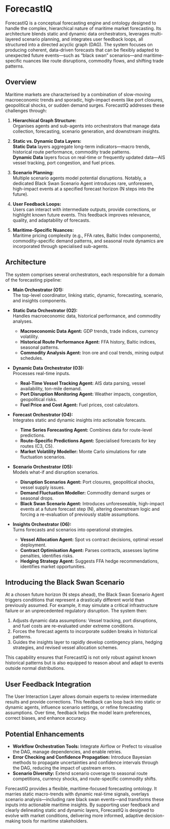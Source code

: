# ForecastIQ

ForecastIQ is a conceptual forecasting engine and ontology designed to handle the complex, hierarchical nature of maritime market forecasting. Its architecture blends static and dynamic data orchestrators, leverages multi-layered scenario planning, and integrates user feedback loops, all structured into a directed acyclic graph (DAG). The system focuses on producing coherent, data-driven forecasts that can be flexibly adapted to unexpected future events—such as “black swan” scenarios—and maritime-specific nuances like route disruptions, commodity flows, and shifting trade patterns.

## Overview

Maritime markets are characterised by a combination of slow-moving macroeconomic trends and sporadic, high-impact events like port closures, geopolitical shocks, or sudden demand surges. ForecastIQ addresses these challenges through:

1. **Hierarchical Graph Structure:**  
   Organises agents and sub-agents into orchestrators that manage data collection, forecasting, scenario generation, and downstream insights.

2. **Static vs. Dynamic Data Layers:**  
   **Static Data** layers aggregate long-term indicators—macro trends, historical route performance, commodity trade patterns.  
   **Dynamic Data** layers focus on real-time or frequently updated data—AIS vessel tracking, port congestion, and fuel prices.

3. **Scenario Planning:**  
   Multiple scenario agents model potential disruptions. Notably, a dedicated Black Swan Scenario Agent introduces rare, unforeseen, high-impact events at a specified forecast horizon (N steps into the future).

4. **User Feedback Loops:**  
   Users can interact with intermediate outputs, provide corrections, or highlight known future events. This feedback improves relevance, quality, and adaptability of forecasts.

5. **Maritime-Specific Nuances:**  
   Maritime pricing complexity (e.g., FFA rates, Baltic Index components), commodity-specific demand patterns, and seasonal route dynamics are incorporated through specialised sub-agents.

## Architecture

The system comprises several orchestrators, each responsible for a domain of the forecasting pipeline:

- **Main Orchestrator (O1):**  
  The top-level coordinator, linking static, dynamic, forecasting, scenario, and insights components.

- **Static Data Orchestrator (O2):**  
  Handles macroeconomic data, historical performance, and commodity analyses.  
  - **Macroeconomic Data Agent:** GDP trends, trade indices, currency volatility.  
  - **Historical Route Performance Agent:** FFA history, Baltic indices, seasonal patterns.  
  - **Commodity Analysis Agent:** Iron ore and coal trends, mining output schedules.

- **Dynamic Data Orchestrator (O3):**  
  Processes real-time inputs.  
  - **Real-Time Vessel Tracking Agent:** AIS data parsing, vessel availability, ton-mile demand.  
  - **Port Disruption Monitoring Agent:** Weather impacts, congestion, geopolitical risks.  
  - **Fuel Price and Cost Agent:** Fuel prices, cost calculators.

- **Forecast Orchestrator (O4):**  
  Integrates static and dynamic insights into actionable forecasts.  
  - **Time Series Forecasting Agent:** Combines data for route-level predictions.  
  - **Route-Specific Predictions Agent:** Specialised forecasts for key routes (C3, C5).  
  - **Market Volatility Modeller:** Monte Carlo simulations for rate fluctuation scenarios.

- **Scenario Orchestrator (O5):**  
  Models what-if and disruption scenarios.  
  - **Disruption Scenarios Agent:** Port closures, geopolitical shocks, vessel supply issues.  
  - **Demand Fluctuation Modeller:** Commodity demand surges or seasonal drops.  
  - **Black Swan Scenario Agent:** Introduces unforeseeable, high-impact events at a future forecast step (N), altering downstream logic and forcing a re-evaluation of previously stable assumptions.

- **Insights Orchestrator (O6):**  
  Turns forecasts and scenarios into operational strategies.  
  - **Vessel Allocation Agent:** Spot vs contract decisions, optimal vessel deployment.  
  - **Contract Optimisation Agent:** Parses contracts, assesses laytime penalties, identifies risks.  
  - **Hedging Strategy Agent:** Suggests FFA hedge recommendations, identifies market opportunities.

## Introducing the Black Swan Scenario

At a chosen future horizon (N steps ahead), the Black Swan Scenario Agent triggers conditions that represent a drastically different world than previously assumed. For example, it may simulate a critical infrastructure failure or an unprecedented regulatory disruption. The system then:

1. Adjusts dynamic data assumptions: Vessel tracking, port disruptions, and fuel costs are re-evaluated under extreme conditions.
2. Forces the forecast agents to incorporate sudden breaks in historical patterns.
3. Guides the insights layer to rapidly develop contingency plans, hedging strategies, and revised vessel allocation schemes.

This capability ensures that ForecastIQ is not only robust against known historical patterns but is also equipped to reason about and adapt to events outside normal distributions.

## User Feedback Integration

The User Interaction Layer allows domain experts to review intermediate results and provide corrections. This feedback can loop back into static or dynamic agents, influence scenario settings, or refine forecasting assumptions. Over time, feedback helps the model learn preferences, correct biases, and enhance accuracy.

## Potential Enhancements

- **Workflow Orchestration Tools:** Integrate Airflow or Prefect to visualise the DAG, manage dependencies, and enable retries.
- **Error Checking and Confidence Propagation:** Introduce Bayesian methods to propagate uncertainties and confidence intervals through the DAG, reducing the impact of upstream errors.
- **Scenario Diversity:** Extend scenario coverage to seasonal route competitions, currency shocks, and route-specific commodity shifts.

ForecastIQ provides a flexible, maritime-focused forecasting ontology. It marries static macro-trends with dynamic real-time signals, overlays scenario analysis—including rare black swan events—and transforms these inputs into actionable maritime insights. By supporting user feedback and clearly delineating static and dynamic layers, ForecastIQ is designed to evolve with market conditions, delivering more informed, adaptive decision-making tools for maritime stakeholders.
